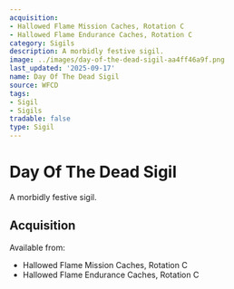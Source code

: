 ```yaml
---
acquisition:
- Hallowed Flame Mission Caches, Rotation C
- Hallowed Flame Endurance Caches, Rotation C
category: Sigils
description: A morbidly festive sigil.
image: ../images/day-of-the-dead-sigil-aa4ff46a9f.png
last_updated: '2025-09-17'
name: Day Of The Dead Sigil
source: WFCD
tags:
- Sigil
- Sigils
tradable: false
type: Sigil
---
```


# Day Of The Dead Sigil

A morbidly festive sigil.

## Acquisition

Available from:
- Hallowed Flame Mission Caches, Rotation C
- Hallowed Flame Endurance Caches, Rotation C

